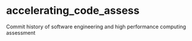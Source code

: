 # accelerating_code_assess
Commit history of software engineering and high performance computing assessment 
